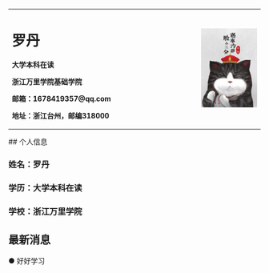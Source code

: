 <table border="0">
  <tr>
    <td width="75%">
      <h1>罗丹</h1>
      <p><b>大学本科在读</b></p>
      <p><b>浙江万里学院基础学院</b></p>
      <p><b>邮箱：1678419357@qq.com</b></p>
      <p><b>地址：浙江台州，邮编318000</b></p>
    </td>
    <td width="25%">
      <img src="/66e64675daf44169a27cf42836196c10.jpeg" width="100%">      
    </td>
  </tr>
</table>
## 个人信息

### 姓名：罗丹

### 学历：大学本科在读

### 学校：浙江万里学院

## 最新消息
●  好好学习


